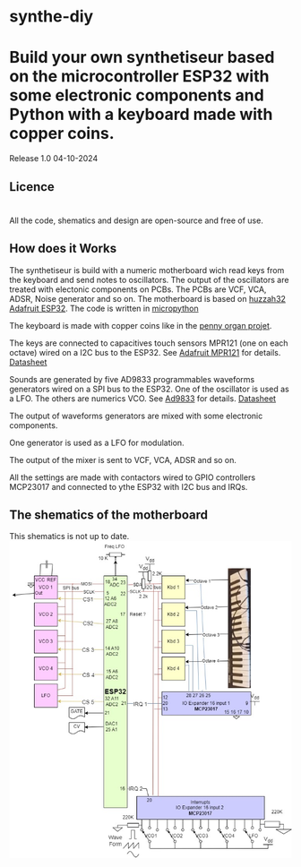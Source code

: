 # synthe-diy
<h1>Build your own synthetiseur based on the microcontroller ESP32 with some electronic components and Python with a keyboard made with copper coins.</h1>

Release 1.0 04-10-2024

<h2>Licence<h1></h1>
All the code, shematics and design are open-source and free of use.

<h2>How does it Works</h2>

The synthetiseur is build with a numeric motherboard wich read keys from the keyboard and send notes to oscillators.
The output of the oscillators are treated with electonic components on PCBs. The PCBs are VCF, VCA, ADSR, Noise generator and so on.
The motherboard is based on <a href="https://www.adafruit.com/product/3405" target="_blank">huzzah32 Adafruit ESP32</a>.
The code is written in <a href="https://docs.micropython.org/en/latest/esp32/quickref.html#" target="_blank">micropython</a>

The keyboard is made with copper coins like in the <a href="https://arduino103.blogspot.com/2019/10/python-organ-creer-un-orgue.html" target="_blank">penny organ projet</a>.

The keys are connected to capacitives touch sensors MPR121 (one on each octave) wired on a I2C bus to the ESP32.
See <a href="https://cdn-learn.adafruit.com/downloads/pdf/adafruit-mpr121-gator.pdf" target="_blank">Adafruit MPR121</a> for details.
<a href="https://www.sparkfun.com/datasheets/Components/MPR121.pdf">Datasheet</a>

Sounds are generated by five AD9833 programmables waveforms generators wired on a SPI bus to the ESP32.
One of the oscillator is used as a LFO. The others are numerics VCO.
See <a href="https://protosupplies.com/product/ad9833-function-generator-module/" target="_blank">Ad9833</a> for details.
<a href="https://www.analog.com/media/en/technical-documentation/data-sheets/ad9833.pdf" target="_blank">Datasheet</a>

The output of waveforms generators are mixed with some electronic components.

One generator is used as a LFO for modulation.

The output of the mixer is sent to VCF, VCA, ADSR and so on.

All the settings are made with contactors wired to GPIO controllers MCP23017 and connected to ythe ESP32 with I2C bus and IRQs.

<h2>The shematics of the motherboard</h2>
This shematics is not up to date.
<img src ="pictures/CarteMere.jpg" alt="Shematics motherboard" />


